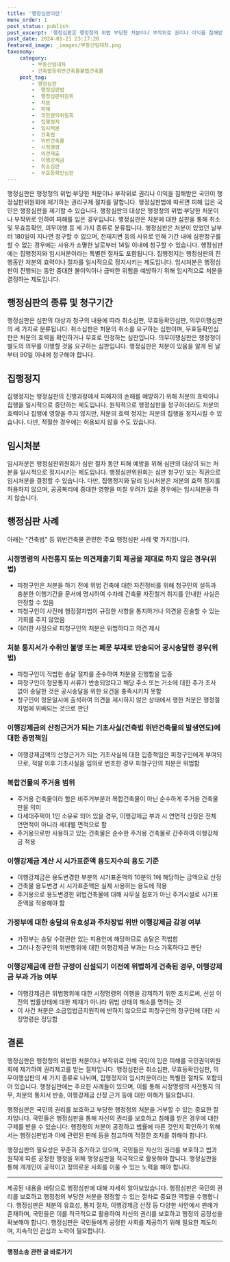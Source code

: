 ```yaml
---
title: '행정심판이란'
menu_order: 1
post_status: publish
post_excerpt: '행정심판은 행정청의 위법 부당한 처분이나 부작위로 권리나 이익을 침해받은 국민이 행정심판위원회에 제기하는 권리구제 절차를 말합니다. 행정심판법에 따르면 피해 입은 국민은 행정심판을 제기할 수 있습니다. 행정심판의 대상은 행정청의 위법 부당한 처분이나 부작위로 인하여 피해를 입은 경우입니다. 행정심판은 처분에 대한 심판을 통해 취소 및 무효등확인, 의무이행 등 세 가지 종류로 분류됩니다. 행정심판은 처분이 있었던 날부터 180일이 지나면 청구할 수 없으며, 천재지변 등의 사유로 인해 기간 내에 심판청구를 할 수 없는 경우에는 사유가 소멸한 날로부터 14일 이내에 청구할 수 있습니다. 행정심판에는 집행정지와 임시처분이라는 특별한 절차도 포함됩니다. 집행정지는 행정심판의 진행동안 처분의 효력이나 절차를 일시적으로 정지시키는 제도입니다. 임시처분은 행정심판이 진행되는 동안 중대한 불이익이나 급박한 위험을 예방하기 위해 임시적으로 처분을 결정하는 제도입니다.'
post_date: 2024-01-21 23:17:20
featured_image: _images/부동산임대차.png
taxonomy:
    category:
        - 부동산임대차
        - 건축법등위반건축물불법건축물
    post_tag:
        - 행정심판
        -  행정심판법
        -  행정심판위원회
        -  처분
        -  피해
        -  국민권익위원회
        -  집행정지
        -  임시처분
        -  건축법
        -  위반건축물
        -  시정명령
        -  의견제출
        -  이행강제금
        -  취소심판
        -  무효등확인심판
---
```



행정심판은 행정청의 위법·부당한 처분이나 부작위로 권리나 이익을 침해받은 국민이 행정심판위원회에 제기하는 권리구제 절차를 말합니다. 행정심판법에 따르면 피해 입은 국민은 행정심판을 제기할 수 있습니다. 행정심판의 대상은 행정청의 위법·부당한 처분이나 부작위로 인하여 피해를 입은 경우입니다. 행정심판은 처분에 대한 심판을 통해 취소 및 무효등확인, 의무이행 등 세 가지 종류로 분류됩니다. 행정심판은 처분이 있었던 날부터 180일이 지나면 청구할 수 없으며, 천재지변 등의 사유로 인해 기간 내에 심판청구를 할 수 없는 경우에는 사유가 소멸한 날로부터 14일 이내에 청구할 수 있습니다. 행정심판에는 집행정지와 임시처분이라는 특별한 절차도 포함됩니다. 집행정지는 행정심판의 진행동안 처분의 효력이나 절차를 일시적으로 정지시키는 제도입니다. 임시처분은 행정심판이 진행되는 동안 중대한 불이익이나 급박한 위험을 예방하기 위해 임시적으로 처분을 결정하는 제도입니다.

## 행정심판의 종류 및 청구기간

행정심판은 심판의 대상과 청구의 내용에 따라 취소심판, 무효등확인심판, 의무이행심판의 세 가지로 분류됩니다. 취소심판은 처분의 취소를 요구하는 심판이며, 무효등확인심판은 처분의 효력을 확인하거나 무효로 인정하는 심판입니다. 의무이행심판은 행정청이 별도의 의무를 이행할 것을 요구하는 심판입니다. 행정심판은 처분이 있음을 알게 된 날부터 90일 이내에 청구해야 합니다.

## 집행정지

집행정지는 행정심판의 진행과정에서 피해자의 손해를 예방하기 위해 처분의 효력이나 집행을 일시적으로 중단하는 제도입니다. 원칙적으로 행정심판을 청구하더라도 처분의 효력이나 집행에 영향을 주지 않지만, 처분의 효력 정지는 처분의 집행을 정지시킬 수 있습니다. 다만, 적절한 경우에는 허용되지 않을 수도 있습니다.

## 임시처분

임시처분은 행정심판위원회가 심판 절차 동안 피해 예방을 위해 심판의 대상이 되는 처분을 일시적으로 정지시키는 제도입니다. 행정심판위원회는 심판 청구인 또는 직권으로 임시처분을 결정할 수 있습니다. 다만, 집행정지와 달리 임시처분은 처분의 효력 정지를 허용하지 않으며, 공공복리에 중대한 영향을 미칠 우려가 있을 경우에는 임시처분을 하지 않습니다.

## 행정심판 사례

아래는 "건축법" 등 위반건축물 관련한 주요 행정심판 사례 몇 가지입니다.

### 시정명령의 사전통지 또는 의견제출기회 제공을 제대로 하지 않은 경우(위법)

- 피청구인은 처분을 하기 전에 위법 건축에 대한 자진정비를 위해 청구인의 설득과 충분한 이행기간을 문서에 명시하여 수차례 건축물 자진철거 취지를 안내한 사실은 인정할 수 있음
- 피청구인이 사전에 행정절차법이 규정한 사항을 통지하거나 의견을 진술할 수 있는 기회를 주지 않았음
- 이러한 사정으로 피청구인의 처분은 위법하다고 의견 제시

### 처분 통지서가 수취인 불명 또는 폐문 부재로 반송되어 공시송달한 경우(위법)

- 피청구인이 적법한 송달 절차를 준수하여 처분을 진행함을 입증
- 피청구인이 청문통지 서류가 반송되었다고 해당 주소 또는 거소에 대한 추가 조사 없이 송달한 것은 공시송달을 위한 요건을 충족시키지 못함
- 청구인이 청문일시에 출석하여 의견을 제시하지 않은 상태에서 행한 처분은 행정절차법에 위배되는 것으로 판단

### 이행강제금의 산정근거가 되는 기초사실(건축법 위반건축물의 발생연도)에 대한 증명책임

- 이행강제금액의 산정근거가 되는 기초사실에 대한 입증책임은 피청구인에게 부여되므로, 적발 이후 기초사실을 임의로 변조한 경우 피청구인의 처분은 위법함

### 복합건물의 주거용 범위

- 주거용 건축물이라 함은 비주거부분과 복합건축물이 아닌 순수하게 주거용 건축물만을 의미
- 다세대주택이 1인 소유로 되어 있을 경우, 이행강제금 부과 시 연면적 산정은 전체 연면적이 아니라 세대별 면적으로 함
- 주거용으로만 사용하고 있는 건축물은 순수한 주거용 건축물로 간주하여 이행강제금 적용

### 이행강제금 계산 시 시가표준액 용도지수의 용도 기준

- 이행강제금은 용도변경한 부분의 시가표준액의 10분의 1에 해당하는 금액으로 산정
- 건축물 용도변경 시 시가표준액은 실제 사용하는 용도에 적용
- 주거용으로 용도변경한 위법건축물에 대해 사무실 점포가 아닌 주거시설로 시가표준액을 적용해야 함

### 가정부에 대한 송달의 유효성과 주차장법 위반 이행강제금 감경 여부

- 가정부는 송달 수령권한 있는 피용인에 해당하므로 송달은 적법함
- 그러나 청구인의 위반행위에 대한 이행강제금 부과는 다소 가혹하다고 판단

### 이행강제금에 관한 규정이 신설되기 이전에 위법하게 건축된 경우, 이행강제금 부과 가능 여부

- 이행강제금은 위법행위에 대한 시정명령의 이행을 강제하기 위한 조치로써, 신설 이전의 법률상태에 대한 제재가 아니라 위법 상태의 해소를 명하는 것
- 이 사건 처분은 소급입법금지원칙에 반하지 않으므로 피청구인의 청구인에 대한 시정명령은 정당함

## 결론

행정심판은 행정청의 위법한 처분이나 부작위로 인해 국민이 입은 피해를 국민권익위원회에 제기하여 권리제고를 받는 절차입니다. 행정심판은 취소심판, 무효등확인심판, 의무이행심판의 세 가지 종류로 나뉘며, 집행정지와 임시처분이라는 특별한 절차도 포함되어 있습니다. 행정심판에는 주요한 사례들이 있으며, 이를 통해 시정명령의 사전통지 의무, 처분의 통지서 반송, 이행강제금 산정 근거 등에 대한 이해가 필요합니다.

행정심판은 국민의 권리를 보호하고 부당한 행정청의 처분을 거부할 수 있는 중요한 절차입니다. 국민들은 행정심판을 통해 자신의 권리를 보호하고 침해를 받은 경우에 대한 구제를 받을 수 있습니다. 행정청의 처분이 공정하고 법률에 따른 것인지 확인하기 위해서는 행정심판법과 이에 관련된 판례 등을 참고하여 적절한 조치를 취해야 합니다.

행정심판의 필요성은 꾸준히 증가하고 있으며, 국민들은 자신의 권리를 보호하고 법과 원칙에 따른 공정한 행정을 위해 행정심판을 적극적으로 활용해야 합니다. 행정심판을 통해 개개인이 공적이고 정의로운 사회를 이룰 수 있는 노력을 해야 합니다.

---
제공된 내용을 바탕으로 행정심판에 대해 자세히 알아보았습니다. 행정심판은 국민의 권리를 보호하고 행정청의 부당한 처분을 정정할 수 있는 절차로 중요한 역할을 수행합니다. 행정심판은 처분의 유효성, 통지 절차, 이행강제금 산정 등 다양한 사안에서 판례가 존재하며, 국민들은 이를 적극적으로 활용하여 자신의 권리를 보호하고 행정의 공정성을 확보해야 합니다. 행정심판은 국민들에게 공정한 사회를 제공하기 위해 필요한 제도이며, 지속적인 관심과 노력이 필요합니다.
<!-- wp:separator -->
<hr class="wp-block-separator has-alpha-channel-opacity"/>
<!-- /wp:separator -->

<!-- wp:group {"backgroundColor":"base","layout":{"type":"constrained"}} -->
<div class="wp-block-group has-base-background-color has-background"><!-- wp:paragraph {"align":"center","fontSize":"medium"} -->
<p class="has-text-align-center has-large-font-size"><strong>행정소송 관련 글 바로가기</strong></p>
<!-- /wp:paragraph -->


<!-- wp:latest-posts
{"categories":[{"id":15714,"count":19,"description":"","link":"https://uknowlaw.com/category/%ed%96%89%ec%a0%95%ec%86%8c%ec%86%a1/","name":"행정소송","slug":"행정소송","taxonomy":"category","parent":0,"meta":[],"_links":{"self":[{"href":"https://uknowlaw.com/wp-json/wp/v2/categories/15714"}],"collection":[{"href":"https://uknowlaw.com/wp-json/wp/v2/categories"}],"about":[{"href":"https://uknowlaw.com/wp-json/wp/v2/taxonomies/category"}],"wp:post_type":[{"href":"https://uknowlaw.com/wp-json/wp/v2/posts?categories=15714"}],"curies":[{"name":"wp","href":"https://api.w.org/{rel}","templated":true}]}}],"postsToShow":100,"excerptLength":28,"postLayout":"grid","columns":2,"featuredImageAlign":"left","featuredImageSizeSlug":"large","fontSize":"small"} /--></div>
<!-- /wp:group -->